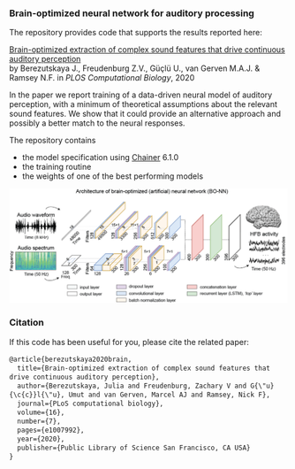 ### Brain-optimized neural network for auditory processing

The repository provides code that supports the results reported here: 

[Brain-optimized extraction of complex sound features that drive continuous auditory perception](https://journals.plos.org/ploscompbiol/article?id=10.1371/journal.pcbi.1007992)<br /> by Berezutskaya J., Freudenburg Z.V., Güçlü U., van Gerven M.A.J. & Ramsey N.F. in *PLOS Computational Biology*, 2020


In the paper we report training of a data-driven neural model of auditory perception, with a minimum of theoretical assumptions about the relevant sound features. We show that it could provide an alternative approach and possibly a better match to the neural responses.

The repository contains

- the model specification using [Chainer](https://chainer.org/) 6.1.0
- the training routine
- the weights of one of the best performing models


![Alt text](/model.png?raw=true "Model architecture")

### Citation

If this code has been useful for you, please cite the related paper:
```
@article{berezutskaya2020brain,
  title={Brain-optimized extraction of complex sound features that drive continuous auditory perception},
  author={Berezutskaya, Julia and Freudenburg, Zachary V and G{\"u}{\c{c}}l{\"u}, Umut and van Gerven, Marcel AJ and Ramsey, Nick F},
  journal={PLoS computational biology},
  volume={16},
  number={7},
  pages={e1007992},
  year={2020},
  publisher={Public Library of Science San Francisco, CA USA}
}
```
